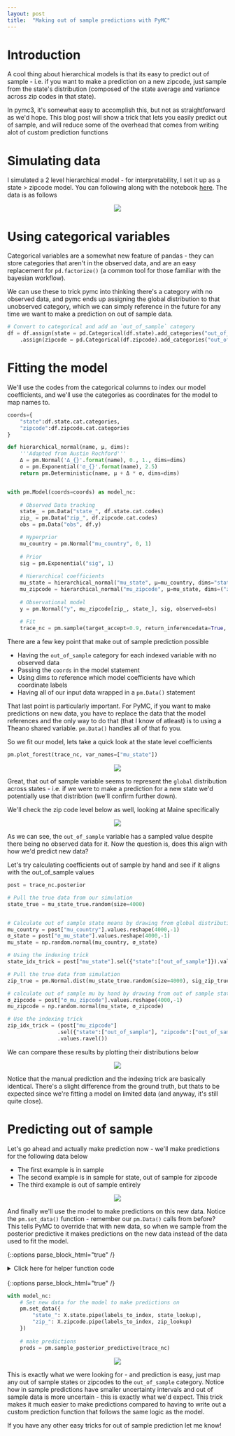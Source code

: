 ```yaml
---
layout: post
title:  "Making out of sample predictions with PyMC"
---
```


# Introduction
A cool thing about hierarchical models is that its easy to predict out of sample - i.e. if you want to make a prediction on a new zipcode, just sample from the state's distribution (composed of the state average and variance across zip codes in that state).

In pymc3, it's somewhat easy to accomplish this, but not as straightforward as we'd hope. This blog post will show a trick that lets you easily predict out of sample, and will reduce some of the overhead that comes from writing alot of custom prediction functions

# Simulating data
I simulated a 2 level hierarchical model - for interpretability, I set it up as a state > zipcode model. You can following along with the notebook [here](https://github.com/kylejcaron/case_studies/blob/main/PyMC%20out%20of%20sample%20predictions.ipynb). The data is as follows

<p align="center">
  <img src="/docs/assets/img/out_of_sample/fig1.png"/>
</p>

# Using categorical variables

Categorical variables are a somewhat new feature of pandas - they can store categories that aren't in the observed data, and are an easy replacement for `pd.factorize()` (a common tool for those familiar with the bayesian workflow).

We can use these to trick pymc into thinking there's a category with no observed data, and pymc ends up assigning the global distribution to that unobserved category, which we can simply reference in the future for any time we want to make a prediction on out of sample data.

```python
# Convert to categorical and add an `out_of_sample` category
df = df.assign(state = pd.Categorical(df.state).add_categories("out_of_sample"))\
    .assign(zipcode = pd.Categorical(df.zipcode).add_categories("out_of_sample"))

```

# Fitting the model

We'll use the codes from the categorical columns to index our model coefficients, and we'll use the categories as coordinates for the model to map names to. 

```python
coords={
    "state":df.state.cat.categories,
    "zipcode":df.zipcode.cat.categories
}

def hierarchical_normal(name, μ, dims):
    '''Adapted from Austin Rochford'''
    Δ = pm.Normal('Δ_{}'.format(name), 0., 1., dims=dims)
    σ = pm.Exponential('σ_{}'.format(name), 2.5)
    return pm.Deterministic(name, μ + Δ * σ, dims=dims)


with pm.Model(coords=coords) as model_nc:
    
    # Observed Data tracking
    state_ = pm.Data("state_", df.state.cat.codes)
    zip_ = pm.Data("zip_", df.zipcode.cat.codes)
    obs = pm.Data("obs", df.y)

    # Hyperprior
    mu_country = pm.Normal("mu_country", 0, 1)
    
    # Prior
    sig = pm.Exponential("sig", 1)
    
    # Hierarchical coefficients
    mu_state = hierarchical_normal("mu_state", μ=mu_country, dims="state")
    mu_zipcode = hierarchical_normal("mu_zipcode", μ=mu_state, dims=("zipcode", "state") )
    
    # Observational model
    y = pm.Normal("y", mu_zipcode[zip_, state_], sig, observed=obs)
    
    # Fit 
    trace_nc = pm.sample(target_accept=0.9, return_inferencedata=True, random_seed=SEED)
```

There are a few key point that make out of sample prediction possible
 * Having the `out_of_sample` category for each indexed variable with no observed data
 * Passing the `coords` in the model statement
 * Using dims to reference which model coefficients have which coordinate labels
 * Having all of our input data wrapped in a `pm.Data()` statement

That last point is particularly important. For PyMC, if you want to make predictions on new data, you have to replace the data that the model references and the only way to do that (that I know of atleast) is to using a Theano shared variable. `pm.Data()` handles all of that fo you.

So we fit our model, lets take a quick look at the state level coefficients

```python
pm.plot_forest(trace_nc, var_names=["mu_state"])
```

<p align="center">
  <img src="/docs/assets/img/out_of_sample/fig2.png"/>
</p>

Great, that out of sample variable seems to represent the `global` distribution across states - i.e. if we were to make a prediction for a new state we'd potentially use that distribtion (we'll confirm further down). 

We'll check the zip code level below as well, looking at Maine specifically

<p align="center">
  <img src="/docs/assets/img/out_of_sample/fig3.png"/>
</p>

As we can see, the `out_of_sample` variable has a sampled value despite there being no observed data for it. Now the question is, does this align with how we'd predict new data?

Let's try calculating coefficients out of sample by hand and see if it aligns with the out_of_sample values


```python
post = trace_nc.posterior

# Pull the true data from our simulation
state_true = mu_state_true.random(size=4000)


# Calculate out of sample state means by drawing from global distribution
mu_country = post["mu_country"].values.reshape(4000,-1)
σ_state = post["σ_mu_state"].values.reshape(4000,-1)
mu_state = np.random.normal(mu_country, σ_state)

# Using the indexing trick
state_idx_trick = post["mu_state"].sel({"state":["out_of_sample"]}).values.ravel()

# Pull the true data from simulation
zip_true = pm.Normal.dist(mu_state_true.random(size=4000), sig_zip_true).random(size=4000)

# calculate out of sample mu by hand by drawing from out of sample state prediction above
σ_zipcode = post["σ_mu_zipcode"].values.reshape(4000,-1)
mu_zipcode = np.random.normal(mu_state, σ_zipcode)

# Use the indexing trick
zip_idx_trick = (post["mu_zipcode"]
				.sel({"state":["out_of_sample"], "zipcode":["out_of_sample"]})
				.values.ravel())
```
We can compare these results by plotting their distributions below

<p align="center">
  <img src="/docs/assets/img/out_of_sample/fig4.png"/>
</p>

Notice that the manual prediction and the indexing trick are basically identical. There's a slight difference from the ground truth, but thats to be expected since we're fitting a model on limited data (and anyway, it's still quite close).

# Predicting out of sample

Let's go ahead and actually make prediction now - we'll make predictions for the following data below

 * The first example is in sample
 * The second example is in sample for state, out of sample for zipcode
 * The third example is out of sample entirely

<p align="center">
  <img src="/docs/assets/img/out_of_sample/fig5.png"/>
</p>

And finally we'll use the model to make predictions on this new data. Notice the `pm.set_data()` function - remember our `pm.Data()` calls from before? This tells PyMC to override that with new data, so when we sample from the posterior predictive it makes predictions on the new data instead of the data used to fit the model.

{::options parse_block_html="true" /}
<details><summary markdown="span">Click here for helper function code</summary>

```python
# We're making some quick convenience functions to map this new data 
# to the proper indexes from the fitted model
zip_lookup = dict(zip(df.zipcode.cat.categories, range(len(df.zipcode.cat.categories))))
state_lookup = dict(zip(df.state.cat.categories, range(len(df.state.cat.categories))))

def labels_to_index(series, lookup):
    '''Converts categories to their proper codes'''
    series = series.copy()
    in_sample = series.isin(lookup.keys())
    series.loc[~in_sample] = "out_of_sample"
    return series.map(lookup).values.astype("int8")
```
</details>
<br/>
{::options parse_block_html="true" /}  

```python
with model_nc:
    # Set new data for the model to make predictions on
    pm.set_data({
        "state_": X.state.pipe(labels_to_index, state_lookup),
        "zip_": X.zipcode.pipe(labels_to_index, zip_lookup)
    })
    
    # make predictions
    preds = pm.sample_posterior_predictive(trace_nc)
```

<p align="center">
  <img src="/docs/assets/img/out_of_sample/fig6.png"/>
</p>


This is exactly what we were looking for - and prediction is easy, just map any out of sample states or zipcodes to the `out_of_sample` category. Notice how in sample predictions have smaller uncertainty intervals and out of sample data is more uncertain - this is exactly what we'd expect. This trick makes it much easier to make predictions compared to having to write out a custom prediction function that follows the same logic as the model.

If you have any other easy tricks for out of sample prediction let me know!